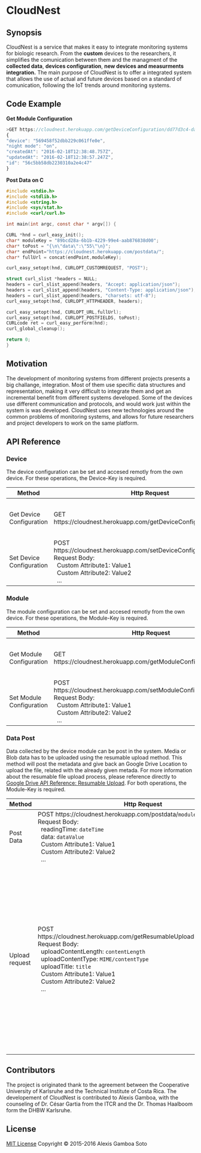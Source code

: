 
# CloudNest 

## Synopsis

CloudNest is a service that makes it easy to integrate monitoring systems for biologic research. From the **custom** devices to the researchers, it simplifies the comunication between them and the managment of the **collected data**, **devices configuration**, **new devices and measurments integration.** The main purpose of CloudNest is to offer a integrated system that allows the use of actual and future devices based on a standard of comunication, following the IoT trends around monitoring systems. 

## Code Example
**Get Module Configuration**
```js
>GET https://cloudnest.herokuapp.com/getDeviceConfiguration/dd77d3c4-da1e-4b69-83b0-2fb937358f51
{
"device": "569458f52dbb229c061ffe0e",
"night mode": "on",
"createdAt": "2016-02-18T12:38:48.757Z",
"updatedAt": "2016-02-18T12:38:57.247Z",
"id": "56c5bb58db2230310a2e4c47"
}
```

**Post Data on C**
```c
#include <stdio.h>
#include <stdlib.h>
#include <string.h>
#include <sys/stat.h>
#include <curl/curl.h>

int main(int argc, const char * argv[]) {

CURL *hnd = curl_easy_init();
char* moduleKey = "89bcd28a-6b1b-4229-99e4-aab876838d00";
char* toPost = "{\n\"data\":\"55\"\n}";
char* endPoint="https://cloudnest.herokuapp.com/postdata/";
char* fullUrl = concat(endPoint,moduleKey);

curl_easy_setopt(hnd, CURLOPT_CUSTOMREQUEST, "POST");

struct curl_slist *headers = NULL;
headers = curl_slist_append(headers, "Accept: application/json");
headers = curl_slist_append(headers, "Content-Type: application/json");
headers = curl_slist_append(headers, "charsets: utf-8");
curl_easy_setopt(hnd, CURLOPT_HTTPHEADER, headers);

curl_easy_setopt(hnd, CURLOPT_URL,fullUrl);
curl_easy_setopt(hnd, CURLOPT_POSTFIELDS, toPost);
CURLcode ret = curl_easy_perform(hnd);
curl_global_cleanup();

return 0;
}  
```

## Motivation

The development of monitoring systems from different projects presents a big challange, integration. Most of them use specific data structures and representation, making it very difficult to integrate them and get an incremental benefit from different systems developed. Some of the devices use different communication and protocols, and would work just within the system is was developed. CloudNest uses new technologies around the common problems of monitoring systems, and allows for future researchers and project developers to work on the same platform. 

## API Reference

### Device 

The device configuration can be set and accesed remotly from the own device. For these operations, the Device-Key is required. 

| Method | Http Request |   Description |
| ------ | ----------- | ---|
| Get Device Configuration | GET  https://<i></i>cloudnest.herokuapp.<i></i>com/getDeviceConfiguration/`deviceKey` | Gets the configuration set for that specific Device
| Set Device Configuration | POST https://<i></i>cloudnest.herokuapp.<i></i>com/setDeviceConfiguration/`deviceKey` Request Body: <br>  &nbsp;&nbsp;Custom Attribute1: Value1 <br> &nbsp;&nbsp;Custom Attribute2: Value2 <br>&nbsp;&nbsp;...<br> | Creates or overwrites the configuration for a given device.

### Module 

The module configuration can be set and accesed remotly from the own device. For these operations, the Module-Key is required. 

| Method | Http Request |   Description |
| ------ | ----------- | ---|
| Get Module Configuration | GET  https://<i></i>cloudnest.herokuapp.<i></i>com/getModuleConfiguration/`moduleKey` | Gets the configuration set for that specific Module
| Set Module Configuration | POST https://<i></i>cloudnest.herokuapp<i></i>.com/setModuleConfiguration/`moduleKey` Request Body: <br>  &nbsp;&nbsp;Custom Attribute1: Value1 <br> &nbsp;&nbsp;Custom Attribute2: Value2 <br>&nbsp;&nbsp;...<br> | Creates or overwrites the configuration for a given module.

### Data Post 

Data collected by the device module can be post in the system. Media or Blob data has to be uploaded using the resumable upload method. This method will post the metadata and give back an Google Drive Location to upload the file, related with the already given metada. For more information about the resumable file upload process, please reference directly to [Google Drive API Reference: Resumable Upload].
For both operations, the Module-Key is required.

[Google Drive API Reference: Resumable Upload]:https://developers.google.com/drive/v3/web/manage-uploads#upload-resumable

| Method | Http Request |   Description |
| ------ | ----------- | ---|
| Post Data | POST https://<i></i>cloudnest.herokuapp.<i></i>com/postdata/`moduleKey` <br>Request Body: <br>&nbsp;&nbsp;readingTime: `dateTime` <br>&nbsp;&nbsp;data: `dataValue` <br>  &nbsp;&nbsp;Custom Attribute1: Value1 <br> &nbsp;&nbsp;Custom Attribute2: Value2 <br>&nbsp;&nbsp;...<br> | Post data related to a specific module.
| Upload request | POST https://<i></i>cloudnest.herokuapp.<i></i>com/getResumableUploadLocation/`deviceKey` Request Body: <br>&nbsp;&nbsp;uploadContentLength: `contentLength` <br>&nbsp;&nbsp;uploadContentType: `MIME/contentType` <br>&nbsp;&nbsp;uploadTitle: `title` <br>  &nbsp;&nbsp;Custom Attribute1: Value1 <br> &nbsp;&nbsp;Custom Attribute2: Value2 <br>&nbsp;&nbsp;...<br>  | Post metadata related with a file to be uploaded. The request responds  a Location with the Google Drive resumable upload location. For more information about the file upload, please visit: [Google Drive API Reference: Resumable Upload].

## Contributors

The project is originated thank to the agreement between the Cooperative University of Karlsruhe and the Technical Institute of Costa Rica. The developement of CloudNest is contributed to Alexis Gamboa, with the counseling of Dr. César Gartia from the ITCR and the Dr. Thomas Haalboom form the DHBW Karlsruhe. 

## License

[MIT License](http://choosealicense.com/licenses/mit/)  Copyright © 2015-2016 Alexis Gamboa Soto

